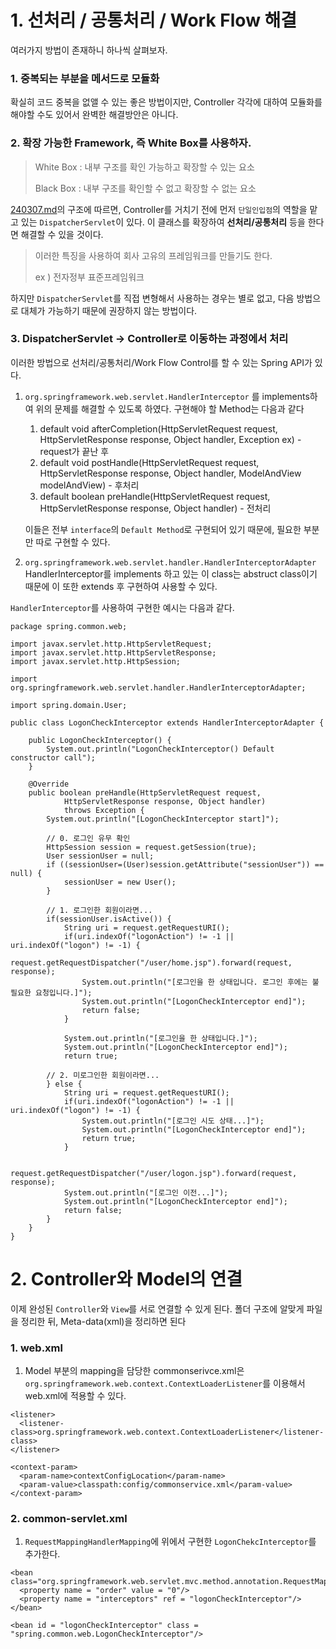 # 1. 선처리 / 공통처리 / Work Flow 해결
여러가지 방법이 존재하니 하나씩 살펴보자.
### 1. 중복되는 부분을 메서드로 모듈화
확실히 코드 중복을 없앨 수 있는 좋은 방법이지만, Controller 각각에 대하여 모듈화를 해야할 수도 있어서 완벽한 해결방안은 아니다.

### 2. 확장 가능한 Framework, 즉 White Box를 사용하자.
> White Box : 내부 구조를 확인 가능하고 확장할 수 있는 요소
> 
> Black Box : 내부 구조를 확인할 수 없고 확장할 수 없는 요소

[240307.md](https://github.com/WinterHana/Ncamp-Lecture/blob/main/March/240307.md)의 구조에 따르면, Controller를 거치기 전에 먼저 `단일인입점`의 역할을 맡고 있는 `DispatcherServlet`이 있다.
이 클래스를 확장하여 **선처리/공통처리** 등을 한다면 해결할 수 있을 것이다.

> 이러한 특징을 사용하여 회사 고유의 프레임워크를 만들기도 한다.
>
> ex ) 전자정부 표준프레임워크

하지만 `DispatcherServlet`를 직접 변형해서 사용하는 경우는 별로 없고, 다음 방법으로 대체가 가능하기 때문에 권장하지 않는 방법이다.

### 3. DispatcherServlet -> Controller로 이동하는 과정에서 처리
이러한 방법으로 선처리/공통처리/Work Flow Control를 할 수 있는 Spring API가 있다.

1. `org.springframework.web.servlet.HandlerInterceptor`
   를 implements하여 위의 문제를 해결할 수 있도록 하였다. 구현해야 할 Method는 다음과 같다
   
   1) default void afterCompletion(HttpServletRequest request, HttpServletResponse response, Object handler, Exception ex) - request가 끝난 후
   2) default void postHandle(HttpServletRequest request, HttpServletResponse response, Object handler, ModelAndView modelAndView) - 후처리
   3) default boolean preHandle(HttpServletRequest request, HttpServletResponse response, Object handler) - 전처리
   
   이들은 전부 `interface`의 `Default Method`로 구현되어 있기 때문에, 필요한 부분만 따로 구현할 수 있다.

2. `org.springframework.web.servlet.handler.HandlerInterceptorAdapter`
   HandlerInterceptor를 implements 하고 있는 이 class는 abstruct class이기 때문에 이 또한 extends 후 구현하여 사용할 수 있다.

`HandlerInterceptor`를 사용하여 구현한 예시는 다음과 같다.
```
package spring.common.web;

import javax.servlet.http.HttpServletRequest;
import javax.servlet.http.HttpServletResponse;
import javax.servlet.http.HttpSession;

import org.springframework.web.servlet.handler.HandlerInterceptorAdapter;

import spring.domain.User;

public class LogonCheckInterceptor extends HandlerInterceptorAdapter {
	
	public LogonCheckInterceptor() {
		System.out.println("LogonCheckInterceptor() Default constructor call");
	}
	
	@Override
	public boolean preHandle(HttpServletRequest request, 
			HttpServletResponse response, Object handler)
			throws Exception {
		System.out.println("[LogonCheckInterceptor start]");
		
		// 0. 로그인 유무 확인
		HttpSession session = request.getSession(true);
		User sessionUser = null;
		if ((sessionUser=(User)session.getAttribute("sessionUser")) == null) {
			sessionUser = new User();
		}
		
		// 1. 로그인한 회원이라면...
		if(sessionUser.isActive()) {
			String uri = request.getRequestURI();
			if(uri.indexOf("logonAction") != -1 || uri.indexOf("logon") != -1) {
				request.getRequestDispatcher("/user/home.jsp").forward(request, response);
				System.out.println("[로그인을 한 상태입니다. 로그인 후에는 불필요한 요청입니다.]");
				System.out.println("[LogonCheckInterceptor end]");
				return false;
			}
			
			System.out.println("[로그인을 한 상태입니다.]");
			System.out.println("[LogonCheckInterceptor end]");
			return true;
			
		// 2. 미로그인한 회원이라면...
		} else {
			String uri = request.getRequestURI();
			if(uri.indexOf("logonAction") != -1 || uri.indexOf("logon") != -1) {
				System.out.println("[로그인 시도 상태...]");
				System.out.println("[LogonCheckInterceptor end]");
				return true;
			}
			
			request.getRequestDispatcher("/user/logon.jsp").forward(request, response);
			System.out.println("[로그인 이전...]");
			System.out.println("[LogonCheckInterceptor end]");
			return false;
		}
	}
}

```

# 2. Controller와 Model의 연결
이제 완성된 `Controller`와 `View`를 서로 연결할 수 있게 된다. 폴더 구조에 알맞게 파일을 정리한 뒤, Meta-data(xml)을 정리하면 된다
### 1. web.xml
1. Model 부분의 mapping을 담당한 commonserivce.xml은 `org.springframework.web.context.ContextLoaderListener`를 이용해서 web.xml에 적용할 수 있다.
```
<listener>
  <listener-class>org.springframework.web.context.ContextLoaderListener</listener-class>
</listener>
 	
<context-param>
  <param-name>contextConfigLocation</param-name>
  <param-value>classpath:config/commonservice.xml</param-value>
</context-param>
```

### 2. common-servlet.xml
1. `RequestMappingHandlerMapping`에 위에서 구현한 `LogonChekcInterceptor`를 추가한다.
```
<bean class="org.springframework.web.servlet.mvc.method.annotation.RequestMappingHandlerMapping">
  <property name = "order" value = "0"/>
  <property name = "interceptors" ref = "logonCheckInterceptor"/>
</bean>
	
<bean id = "logonCheckInterceptor" class = "spring.common.web.LogonCheckInterceptor"/>
```
